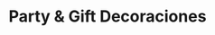 ---
title: "Party & Gift Decoraciones"
url: /san-juan-de-tibas/party-und-gift-decoraciones/
shop: Allgemein
---